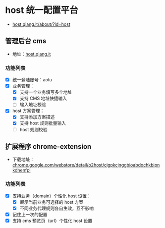 # host 统一配置平台
- [host.qiang.it/about/?id=host](http://host.qiang.it/about/?id=host)

## 管理后台 cms
- 地址：[host.qiang.it](http://host.qiang.it)

### 功能列表
- [x] 统一登陆账号：aotu
- [x] 业务管理：
	- [x] 支持一个业务填写多个地址
	- [x] 支持 CMS 地址快捷输入
	- [ ] 输入地址校验
- [x] host 方案管理：
	- [x] 支持添加方案描述
	- [x] 支持 host 规则批量输入
	- [ ] host 规则校验

## 扩展程序 chrome-extension
- 下载地址：[chrome.google.com/webstore/detail/o2host/cjgpkcjnggbioabdochkbipnkdhenfpl](//chrome.google.com/webstore/detail/o2host/cjgpkcjnggbioabdochkbipnkdhenfpl)

### 功能列表
- [x] 支持业务（domain）个性化 host 设置：
	- [x] 展示当前业务可选择的 host 方案
	- [x] 不同业务代理规则各自生效，互不影响
- [x] 记住上一次的配置
- [x] 支持 cms 预览页（url）个性化 host 设置